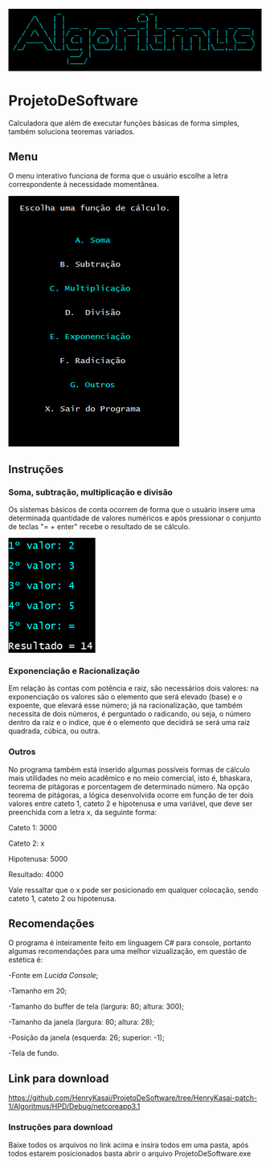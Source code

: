![](logocerta.PNG)
# ProjetoDeSoftware
Calculadora que além de executar funções básicas de forma simples, também soluciona teoremas variados.

## Menu
O menu interativo funciona de forma que o usuário escolhe a letra correspondente à necessidade momentânea.

![](menucerto.PNG)


## Instruções
### Soma, subtração, multiplicação e divisão
Os sistemas básicos de conta ocorrem de forma que o usuário insere uma determinada quantidade de valores numéricos e após pressionar o conjunto de teclas "= + enter" recebe o resultado de se cálculo.

![](Funcionamento.PNG)

### Exponenciação e Racionalização
Em relação às contas com potência e raiz, são necessários dois valores: na exponenciação os valores são o elemento que será elevado (base) e o expoente, que elevará esse número; já na racionalização, que também necessita de dois números, é perguntado o radicando, ou seja, o número dentro da raiz e o índice, que é o elemento que decidirá se será uma raiz quadrada, cúbica, ou outra.

### Outros
No programa também está inserido algumas possíveis formas de cálculo mais utilidades no meio acadêmico e no meio comercial, isto é, bhaskara, teorema de pitágoras e porcentagem de determinado número.
Na opção teorema de pitágoras, a lógica desenvolvida ocorre em função de ter dois valores entre cateto 1, cateto 2 e hipotenusa e uma variável, que deve ser preenchida com a letra x, da seguinte forma:

Cateto 1: 3000

Cateto 2: x

Hipotenusa: 5000

Resultado: 4000

Vale ressaltar que o x pode ser posicionado em qualquer colocação, sendo cateto 1, cateto 2 ou hipotenusa.

## Recomendações
O programa é inteiramente feito em linguagem C# para console, portanto algumas recomendações para uma melhor vizualização, em questão de estética é:

-Fonte em _Lucida Console_;

-Tamanho em 20;

-Tamanho do buffer de tela (largura: 80; altura: 300);

-Tamanho da janela (largura: 80; altura: 28);

-Posição da janela (esquerda: 26; superior: -1);

-Tela de fundo.

## Link para download
<https://github.com/HenryKasai/ProjetoDeSoftware/tree/HenryKasai-patch-1/Algoritmus/HPD/Debug/netcoreapp3.1>

### Instruções para download
Baixe todos os arquivos no link acima e insira todos em uma pasta, após todos estarem posicionados basta abrir o arquivo ProjetoDeSoftware.exe


  
  



